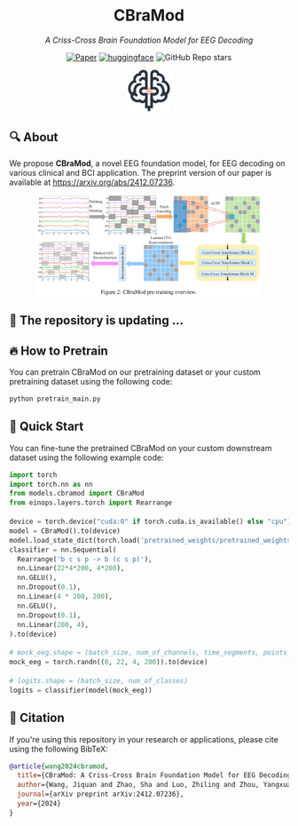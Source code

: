 <div align="center">

# CBraMod


_A Criss-Cross Brain Foundation Model for EEG Decoding_

[![Paper](https://img.shields.io/badge/paper-2412.07236-red)](https://arxiv.org/abs/2412.07236)
[![huggingface](https://img.shields.io/badge/%F0%9F%A4%97%20Hugging%20Face-Models-FFD21E)](https://huggingface.co/weighting666/CBraMod)
![GitHub Repo stars](https://img.shields.io/github/stars/wjq-learning/CBraMod)

</div>


<div align="center">
<img src="figure/CBraMod_logo.png" style="width: 15%;" />
</div>


## 🔍 About
We propose **CBraMod**, a novel EEG foundation model, for EEG decoding on various clinical and BCI application.
The preprint version of our paper is available at https://arxiv.org/abs/2412.07236.
<div align="center">
<img src="figure/model.png" style="width:80%;" />
</div>

## 🔧 The repository is updating ...


## 🔥 How to Pretrain
You can pretrain CBraMod on our pretraining dataset or your custom pretraining dataset using the following code:
```bash
python pretrain_main.py
```


## 🚀 Quick Start
You can fine-tune the pretrained CBraMod on your custom downstream dataset using the following example code:
```python
import torch
import torch.nn as nn
from models.cbramod import CBraMod
from einops.layers.torch import Rearrange

device = torch.device("cuda:0" if torch.cuda.is_available() else "cpu")
model = CBraMod().to(device)
model.load_state_dict(torch.load('pretrained_weights/pretrained_weights.pth', map_location=device))
classifier = nn.Sequential(
  Rearrange('b c s p -> b (c s p)'),
  nn.Linear(22*4*200, 4*200),
  nn.GELU(),
  nn.Dropout(0.1),
  nn.Linear(4 * 200, 200),
  nn.GELU(),
  nn.Dropout(0.1),
  nn.Linear(200, 4),
).to(device)

# mock_eeg.shape = (batch_size, num_of_channels, time_segments, points_per_patch)
mock_eeg = torch.randn((8, 22, 4, 200)).to(device)

# logits.shape = (batch_size, num_of_classes)
logits = classifier(model(mock_eeg))
```



## 🔗 Citation
If you're using this repository in your research or applications, please cite using the following BibTeX:
```bibtex
@article{wang2024cbramod,
  title={CBraMod: A Criss-Cross Brain Foundation Model for EEG Decoding},
  author={Wang, Jiquan and Zhao, Sha and Luo, Zhiling and Zhou, Yangxuan and Jiang, Haiteng and Li, Shijian and Li, Tao and Pan, Gang},
  journal={arXiv preprint arXiv:2412.07236},
  year={2024}
}
```